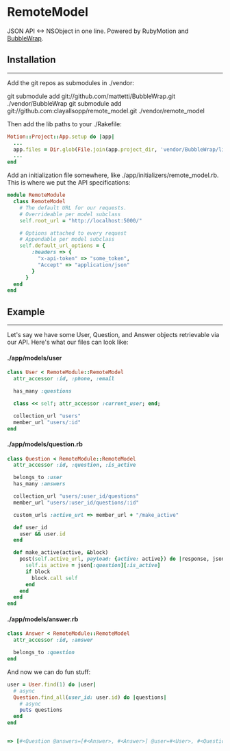 # RemoteModel


JSON API <-> NSObject in one line. Powered by RubyMotion and [BubbleWrap](https://github.com/mattetti/BubbleWrap/).

## Installation
------------

Add the git repos as submodules in ./vendor:

  git submodule add git://github.com/mattetti/BubbleWrap.git ./vendor/BubbleWrap
  git submodule add git://github.com:clayallsopp/remote_model.git ./vendor/remote_model

Then add the lib paths to your ./Rakefile:

```ruby
Motion::Project::App.setup do |app|
  ...
  app.files = Dir.glob(File.join(app.project_dir, 'vendor/BubbleWrap/lib/**/*.rb')) + Dir.glob(File.join(app.project_dir, 'vendor/remote_model/lib/**/*.rb')) + app.files
  ...
end
```

Add an initialization file somewhere, like ./app/initializers/remote_model.rb. This is where we put the API specifications:

```ruby
module RemoteModule
  class RemoteModel
    # The default URL for our requests.
    # Overrideable per model subclass
    self.root_url = "http://localhost:5000/"

    # Options attached to every request
    # Appendable per model subclass
    self.default_url_options = {
        :headers => {
          "x-api-token" => "some_token",
          "Accept" => "application/json"
        }
      }
  end
end
```

## Example
------------

Let's say we have some User, Question, and Answer objects retrievable via our API. Here's what our files can look like:

#### ./app/models/user
```ruby
class User < RemoteModule::RemoteModel
  attr_accessor :id, :phone, :email

  has_many :questions

  class << self; attr_accessor :current_user; end;

  collection_url "users"
  member_url "users/:id"
end
```

#### ./app/models/question.rb
```ruby
class Question < RemoteModule::RemoteModel
  attr_accessor :id, :question, :is_active

  belongs_to :user
  has_many :answers

  collection_url "users/:user_id/questions"
  member_url "users/:user_id/questions/:id"

  custom_urls :active_url => member_url + "/make_active"

  def user_id
    user && user.id
  end

  def make_active(active, &block)
    post(self.active_url, payload: {active: active}) do |response, json|
      self.is_active = json[:question][:is_active]
      if block
        block.call self
      end
    end
  end
end
```

#### ./app/models/answer.rb
```ruby
class Answer < RemoteModule::RemoteModel
  attr_accessor :id, :answer

  belongs_to :question
end
```

And now we can do fun stuff:

```ruby
user = User.find(1) do |user|
  # async
  Question.find_all(user_id: user.id) do |questions|
    # async
    puts questions
  end
end


=> [#<Question @answers=[#<Answer>, #<Answer>] @user=#<User>, #<Question @answers=[#<Answer>, #<Answer>] @user=#<User>]
```